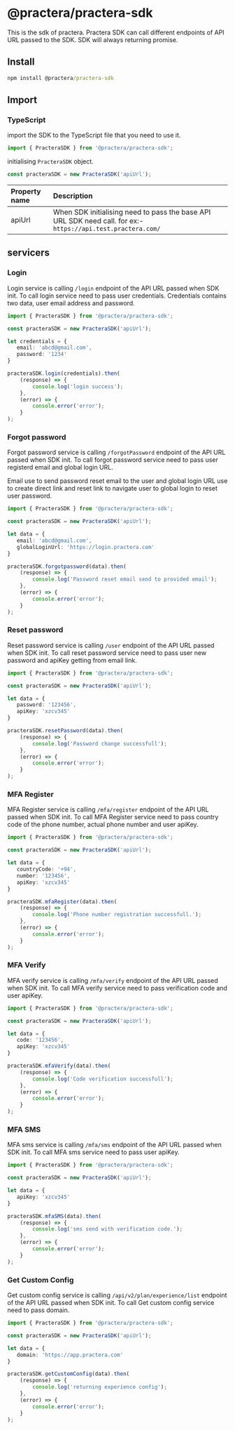 # @practera/practera-sdk

This is the sdk of practera. Practera SDK can call different endpoints of API URL passed to the SDK. SDK will always returning promise.

## Install

``` cmd
npm install @practera/practera-sdk
```

## Import

### TypeScript

import the SDK to the TypeScript file that you need to use it.

``` ts
import { PracteraSDK } from '@practera/practera-sdk';
```

initialising `PracteraSDK` object.

```ts
const practeraSDK = new PracteraSDK('apiUrl');
```

| Property name | Description |
| :------------ | :----------- |
| apiUrl | When SDK initialising need to pass the base API URL SDK need call. for ex:- `https://api.test.practera.com/`|

## servicers

### Login

Login service is calling `/login` endpoint of the API URL passed when SDK init. To call login service need to pass user credentials. Credentials contains two data, user email address and password.

```ts
import { PracteraSDK } from '@practera/practera-sdk';

const practeraSDK = new PracteraSDK('apiUrl');

let credentials = {
   email: 'abcd@gmail.com',
   password: '1234'
}

practeraSDK.login(credentials).then(
    (response) => {
        console.log('login success');
    },
    (error) => {
        console.error('error');
    }
);
```

### Forgot password

Forgot password service is calling `/forgotPassword` endpoint of the API URL passed when SDK init. To call forgot password service need to pass user registerd email and global login URL.

Email use to send password reset email to the user and global login URL use to create direct link and reset link to navigate user to global login to reset user password.

```ts
import { PracteraSDK } from '@practera/practera-sdk';

const practeraSDK = new PracteraSDK('apiUrl');

let data = {
   email: 'abcd@gmail.com',
   globalLoginUrl: 'https://login.practera.com'
}

practeraSDK.forgotpassword(data).then(
    (response) => {
        console.log('Password reset email send to provided email');
    },
    (error) => {
        console.error('error');
    }
);
```

### Reset password

Reset password service is calling `/user` endpoint of the API URL passed when SDK init. To call reset password service need to pass user new password and apiKey getting from email link.

```ts
import { PracteraSDK } from '@practera/practera-sdk';

const practeraSDK = new PracteraSDK('apiUrl');

let data = {
   password: '123456',
   apiKey: 'xzcv345'
}

practeraSDK.resetPassword(data).then(
    (response) => {
        console.log('Password change successfull');
    },
    (error) => {
        console.error('error');
    }
);
```

### MFA Register

MFA Register service is calling `/mfa/register` endpoint of the API URL passed when SDK init. To call MFA Register service need to pass country code of the phone number, actual phone number and user apiKey.

```ts
import { PracteraSDK } from '@practera/practera-sdk';

const practeraSDK = new PracteraSDK('apiUrl');

let data = {
   countryCode: '+94',
   number: '123456',
   apiKey: 'xzcv345'
}

practeraSDK.mfaRegister(data).then(
    (response) => {
        console.log('Phone number registration successfull.');
    },
    (error) => {
        console.error('error');
    }
);
```

### MFA Verify

MFA verify service is calling `/mfa/verify` endpoint of the API URL passed when SDK init. To call MFA verify service need to pass verification code and user apiKey.

```ts
import { PracteraSDK } from '@practera/practera-sdk';

const practeraSDK = new PracteraSDK('apiUrl');

let data = {
   code: '123456',
   apiKey: 'xzcv345'
}

practeraSDK.mfaVerify(data).then(
    (response) => {
        console.log('Code verification successfull');
    },
    (error) => {
        console.error('error');
    }
);
```

### MFA SMS

MFA sms service is calling `/mfa/sms` endpoint of the API URL passed when SDK init. To call MFA sms service need to pass user apiKey.

```ts
import { PracteraSDK } from '@practera/practera-sdk';

const practeraSDK = new PracteraSDK('apiUrl');

let data = {
   apiKey: 'xzcv345'
}

practeraSDK.mfaSMS(data).then(
    (response) => {
        console.log('sms send with verification code.');
    },
    (error) => {
        console.error('error');
    }
);
```

### Get Custom Config

Get custom config service is calling `/api/v2/plan/experience/list` endpoint of the API URL passed when SDK init. To call Get custom config service need to pass domain.

```ts
import { PracteraSDK } from '@practera/practera-sdk';

const practeraSDK = new PracteraSDK('apiUrl');

let data = {
   domain: 'https://app.practera.com'
}

practeraSDK.getCustomConfig(data).then(
    (response) => {
        console.log('returning experience config');
    },
    (error) => {
        console.error('error');
    }
);
```
